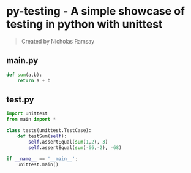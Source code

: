 # py-testing - A simple showcase of testing in python with unittest
> Created by Nicholas Ramsay

## main.py
```python
def sum(a,b):
    return a + b
```

## test.py
```python
import unittest
from main import *

class tests(unittest.TestCase):
    def testSum(self):
        self.assertEqual(sum(1,2), 3)
        self.assertEqual(sum(-66,-2), -68)
 
if __name__ == '__main__':
    unittest.main()
```